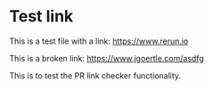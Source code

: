 # Test link

This is a test file with a link: https://www.rerun.io

This is a broken link: https://www.jgoertle.com/asdfg

This is to test the PR link checker functionality.

